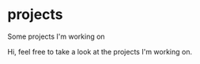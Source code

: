 # projects
Some projects I'm working on

Hi, feel free to take a look at the projects I'm working on.
